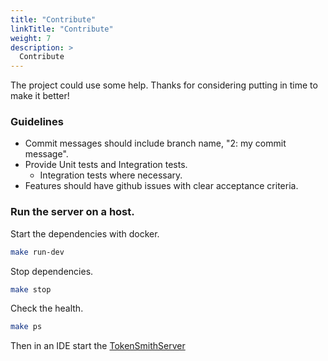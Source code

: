 ```yaml
---
title: "Contribute"
linkTitle: "Contribute"
weight: 7
description: >
  Contribute
---
```


The project could use some help. Thanks for considering putting in time to make it better!

### Guidelines
 - Commit messages should include branch name, "2: my commit message".
 - Provide Unit tests and Integration tests.
    - Integration tests where necessary.
 - Features should have github issues with clear acceptance criteria.

### Run the server on a host.

Start the dependencies with docker. 
```bash
make run-dev
```

Stop dependencies. 
```bash
make stop
```

Check the health.
```bash
make ps
```

Then in an IDE start the [TokenSmithServer](https://github.com/tokensmith/tokensmith/blob/main/http/src/main/java/net/tokensmith/authorization/http/server/TokenSmithServer.java)